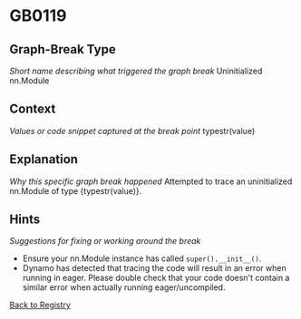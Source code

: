 # GB0119

## Graph-Break Type
*Short name describing what triggered the graph break*
Uninitialized nn.Module

## Context
*Values or code snippet captured at the break point*
typestr(value)

## Explanation
*Why this specific graph break happened*
Attempted to trace an uninitialized nn.Module of type {typestr(value)}.

## Hints
*Suggestions for fixing or working around the break*
- Ensure your nn.Module instance has called `super().__init__()`.
- Dynamo has detected that tracing the code will result in an error when running in eager. Please double check that your code doesn't contain a similar error when actually running eager/uncompiled.



[Back to Registry](../index.md)
